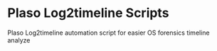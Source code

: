 # Plaso Log2timeline Scripts

Plaso Log2timeline automation script for easier OS forensics timeline analyze
